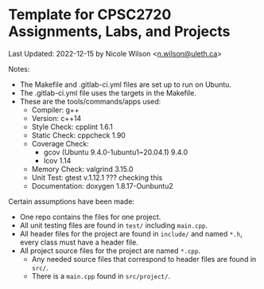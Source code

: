 # Template for CPSC2720 Assignments, Labs, and Projects

Last Updated: 2022-12-15 by Nicole Wilson &lt;n.wilson@uleth.ca&gt;

Notes:

* The Makefile and .gitlab-ci.yml files are set up to run on Ubuntu.
* The .gitlab-ci.yml file uses the targets in the Makefile.
* These are the tools/commands/apps used:
  * Compiler: g++
  * Version: c++14
  * Style Check: cpplint 1.6.1
  * Static Check: cppcheck 1.90
  * Coverage Check: 
    * gcov (Ubuntu 9.4.0-1ubuntu1~20.04.1) 9.4.0
    * lcov 1.14
  * Memory Check: valgrind 3.15.0
  * Unit Test: gtest v.1.12.1 ??? checking this
  * Documentation: doxygen 1.8.17-Ounbuntu2

Certain assumptions have been made:
* One repo contains the files for one project.
* All unit testing files are found in <code>test/</code> including <code>main.cpp</code>.
* All header files for the project are found in <code>include/</code> and named <code>*.h</code>, every class must have a header file.
* All project source files for the project are named <code>*.cpp</code>.
  * Any needed source files that correspond to header files are found in <code>src/</code>.
  * There is a <code>main.cpp</code> found in <code>src/project/</code>.

